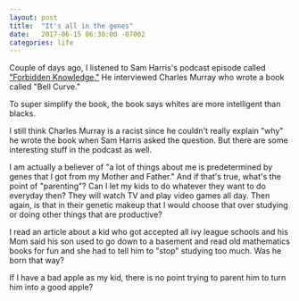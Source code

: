 ```yaml
---
layout: post
title:  "It's all in the genes"
date:   2017-06-15 06:30:00 -07002
categories: life
---
```


Couple of days ago, I listened to Sam Harris's podcast episode called ["Forbidden Knowledge."](https://www.samharris.org/podcast/item/forbidden-knowledge) He interviewed Charles Murray who wrote a book called "Bell Curve." 

To super simplify the book, the book says whites are more intelligent than blacks.

I still think Charles Murray is a racist since he couldn't really explain "why" he wrote the book when Sam Harris asked the question. But there are some interesting stuff in the podcast as well.

I am actually a believer of "a lot of things about me is predetermined by genes that I got from my Mother and Father." And if that's true, what's the point of "parenting"? Can I let my kids to do whatever they want to do everyday then? They will watch TV and play video games all day. Then again, is that in their genetic makeup that I would choose that over studying or doing other things that are productive?

I read an article about a kid who got accepted all ivy league schools and his Mom said his son used to go down to a basement and read old mathematics books for fun and she had to tell him to "stop" studying too much. Was he born that way? 

If I have a bad apple as my kid, there is no point trying to parent him to turn him into a good apple?